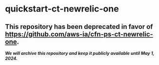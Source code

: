 # quickstart-ct-newrelic-one 
## This repository has been deprecated in favor of https://github.com/aws-ia/cfn-ps-ct-newrelic-one. 
***We will archive this repository and keep it publicly available until May 1, 2024.***
